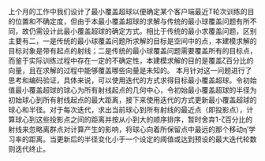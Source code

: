 <!--
 * @Author: LetMeFly
 * @Date: 2025-10-21 23:33:15
 * @LastEditors: LetMeFly.xyz
 * @LastEditTime: 2025-10-22 18:25:08
-->

上个月的工作中我们设计了最小覆盖超球以便确定某个客户端最近T轮次训练的目的位置和不确定度，但由于本最小覆盖超球的求解与传统的最小球覆盖问题有所不同，故仍需设计此最小覆盖超球的确定方式。相比于传统的最小求覆盖问题，区别主要有二，一是传统的最小球覆盖问题所求解的目标是空间中的点，本建模求解的目标对象是带有起点的射线；二是传统的最小球覆盖问题需要覆盖所有的目标点，而鉴于实际训练过程中存在一定的不确定性，本建模求解的目的是覆盖ζ百分比的向量，且在求解的过程中能够覆盖哪些向量是未知的。
本月针对这一问题进行了思考和编码验证，具体来说，可以使用迭代的方式求得目标最小覆盖超球。令初始值最小覆盖超球的球心为所有射线起点的几何中心，令初始最小覆盖超球的半径为初始球心到所有射线起点的最大距离，接下来使用迭代的方式更新最小覆盖超球的球心和半径。对于每次迭代，求出当前球心到所有射线的最近点（即投影点），计算球心到这些投影点之间的距离并按从小到大的顺序排序，暂时舍弃1-ζ百分比的射线来忽略离群点对计算产生的影响，将球心向着所保留点中最远的那个移动η′学习率的距离。当更新后的半径变化小于一个设定的阈值或达到预设的最大迭代轮数则迭代终止。